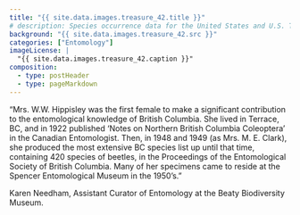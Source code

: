 ```yaml
---
title: "{{ site.data.images.treasure_42.title }}"
# description: Species occurrence data for the United States and U.S. Territories.
background: "{{ site.data.images.treasure_42.src }}"
categories: ["Entomology"]
imageLicense: |
  "{{ site.data.images.treasure_42.caption }}"
composition:
  - type: postHeader
  - type: pageMarkdown
---
```


“Mrs. W.W. Hippisley was the first female to make a significant contribution to the entomological knowledge of British Columbia. She lived in Terrace, BC, and in 1922 published ‘Notes on Northern British Columbia Coleoptera’ in the Canadian Entomologist. Then, in 1948 and 1949 (as Mrs. M. E. Clark), she produced the most extensive BC species list up until that time, containing 420 species of beetles, in the Proceedings of the Entomological Society of British Columbia. Many of her specimens came to reside at the Spencer Entomological Museum in the 1950’s.”

Karen Needham, Assistant Curator of Entomology at the Beaty Biodiversity Museum.